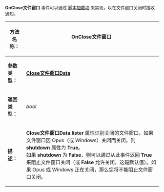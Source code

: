 **OnClose文件窗口** 事件可以通过 [脚本加载项](/Manual/scripting/script_add-ins/README.zh.md) 来实现，以在文件窗口关闭时接收通知。

<table>
<thead><tr><th>

**方法名称：**</th><th>
OnClose文件窗口
</th></tr></thead><tbody><tr><td>

**参数类型：**</td><td>

**[Close文件窗口Data](../scripting_objects/closelisterdata.zh.md)**
</td></tr><tr><td>

**返回类型：**</td><td>

*bool*
</td></tr><tr><td>

**描述：**</td><td>

**Close文件窗口Data.lister** 属性识别关闭的文件窗口。如果文件窗口因 Opus（或 Windows）关闭而关闭，则 **shutdown** 属性为 **True**。  
如果 **shutdown** 为 **False**，则可以通过从此事件返回 **True** 来阻止文件窗口关闭（或 **False** 允许关闭，这是默认值）。如果 Opus 或 Windows 正在关闭，那么您将不能阻止文件窗口关闭。
</td></tr></tbody>
</table>